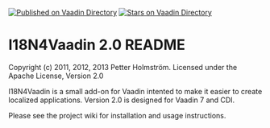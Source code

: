 [![Published on Vaadin  Directory](https://img.shields.io/badge/Vaadin%20Directory-published-00b4f0.svg)](https://vaadin.com/directory/component/i18n4vaadin)
[![Stars on Vaadin Directory](https://img.shields.io/vaadin-directory/star/i18n4vaadin.svg)](https://vaadin.com/directory/component/i18n4vaadin)

I18N4Vaadin 2.0 README
======================
Copyright (c) 2011, 2012, 2013 Petter Holmström.
Licensed under the Apache License, Version 2.0

I18N4Vaadin is a small add-on for Vaadin intented to make it easier to create localized applications.
Version 2.0 is designed for Vaadin 7 and CDI.

Please see the project wiki for installation and usage instructions.
